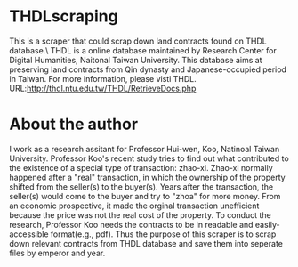 # THDLscraping
This is a scraper that could scrap down land contracts found on THDL database.\\
THDL is a online database maintained by Research Center for Digital Humanities, Naitonal Taiwan University. This database aims at preserving land contracts from Qin dynasty and Japanese-occupied period in Taiwan.
For more information, please visti THDL.
URL:http://thdl.ntu.edu.tw/THDL/RetrieveDocs.php
# About the author
I work as a research assitant for Professor Hui-wen, Koo, Natinoal Taiwan University. 
Professor Koo's recent study tries to find out what contributed to the existence of a special type of transaction: zhao-xi. Zhao-xi normally happened after a "real" transaction, in which the ownership of the property shifted from the seller(s) to the buyer(s). Years after the transaction, the seller(s) would come to the buyer and try to "zhoa" for more money. From an economic prospective, it made the orginal transaction unefficient because the price was not the real cost of the property.
To conduct the research, Professor Koo needs the contracts to be in readable and easily-accessible format(e.g., pdf). Thus the purpose of this scraper is to scrap down relevant contracts from THDL database and save them into seperate files by emperor and year. 
